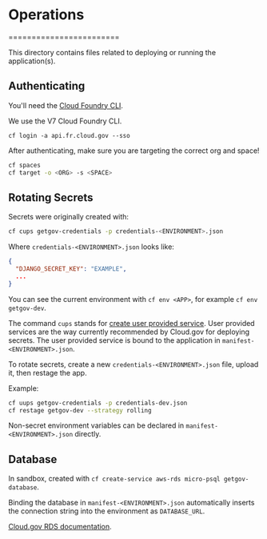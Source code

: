 # Operations
========================

This directory contains files related to deploying or running the application(s).

## Authenticating

You'll need the [Cloud Foundry CLI](https://docs.cloud.gov/getting-started/setup/).

We use the V7 Cloud Foundry CLI.

```shell
cf login -a api.fr.cloud.gov --sso
```

After authenticating, make sure you are targeting the correct org and space!

```bash
cf spaces
cf target -o <ORG> -s <SPACE>
```

## Rotating Secrets

Secrets were originally created with:

```sh
cf cups getgov-credentials -p credentials-<ENVIRONMENT>.json
```

Where `credentials-<ENVIRONMENT>.json` looks like:

```json
{
  "DJANGO_SECRET_KEY": "EXAMPLE",
  ...
}
```

You can see the current environment with `cf env <APP>`, for example `cf env getgov-dev`.

The command `cups` stands for [create user provided service](https://docs.cloudfoundry.org/devguide/services/user-provided.html). User provided services are the way currently recommended by Cloud.gov for deploying secrets. The user provided service is bound to the application in `manifest-<ENVIRONMENT>.json`.

To rotate secrets, create a new `credentials-<ENVIRONMENT>.json` file, upload it, then restage the app.

Example:

```bash
cf uups getgov-credentials -p credentials-dev.json
cf restage getgov-dev --strategy rolling
```

Non-secret environment variables can be declared in `manifest-<ENVIRONMENT>.json` directly.

## Database

In sandbox, created with `cf create-service aws-rds micro-psql getgov-database`.

Binding the database in `manifest-<ENVIRONMENT>.json` automatically inserts the connection string into the environment as `DATABASE_URL`.

[Cloud.gov RDS documentation](https://cloud.gov/docs/services/relational-database/).